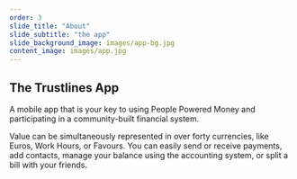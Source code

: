 ```yaml
---
order: 3
slide_title: "About"
slide_subtitle: "the app"
slide_background_image: images/app-bg.jpg
content_image: images/app.jpg
---
```


## The Trustlines App

A mobile app that is your key to using People Powered Money and participating in a community-built financial system. 

Value can be simultaneously represented in over forty currencies, like Euros, Work Hours, or Favours. You can easily send or receive payments, add contacts, manage your balance using the accounting system, or split a bill with your friends.
